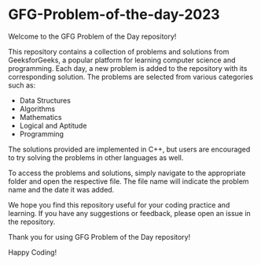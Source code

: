 # GFG-Problem-of-the-day-2023


Welcome to the GFG Problem of the Day repository!

This repository contains a collection of problems and solutions from GeeksforGeeks, a popular platform for learning computer science and programming. Each day, a new problem is added to the repository with its corresponding solution. The problems are selected from various categories such as:

* Data Structures
* Algorithms
* Mathematics
* Logical and Aptitude
* Programming

The solutions provided are implemented in C++, but users are encouraged to try solving the problems in other languages as well.

To access the problems and solutions, simply navigate to the appropriate folder and open the respective file. The file name will indicate the problem name and the date it was added.

We hope you find this repository useful for your coding practice and learning. If you have any suggestions or feedback, please open an issue in the repository.

Thank you for using GFG Problem of the Day repository!



Happy Coding!
